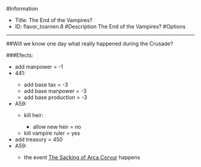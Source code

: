 #Information
 - Title: The End of the Vampires?
 - ID: flavor_toarnen.8
#Description
The End of the Vampires?
#Options

___
##Will we know one day what really happened during the Crusade?

###Efects:<ul><li>add manpower = -1</li><li>441:</li><ul><li>add base tax = -3</li><li>add base manpower = -3</li><li>add base production = -3</li></ul><li>A59:</li><ul><li>kill heir:</li><ul><li>allow new heir = no</li></ul><li>kill vampire ruler = yes</li></ul><li>add treasury = 450</li><li>A59:</li><ul><li>the event [The Sacking of Arca Corvur](../events/the_sacking_of_arca_corvur.md) happens</li></ul></ul>

